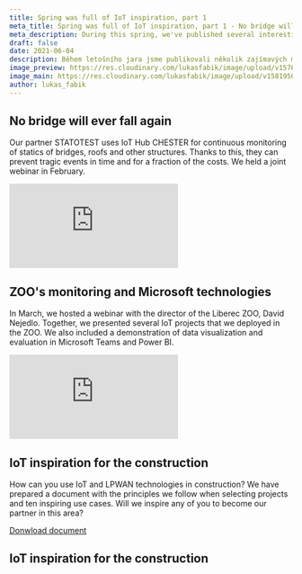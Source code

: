 ```yaml
---
title: Spring was full of IoT inspiration, part 1
meta_title: Spring was full of IoT inspiration, part 1 - No bridge will ever fall again, STATOTEST, ZOO, IoT in construction
meta_description: During this spring, we've published several interesting materials - webinars, ebooks, blog articles. In today's and the upcoming two articles, which we are planning for August, I will summarize them so that you do not miss anything.
draft: false
date: 2021-06-04
description: Během letošního jara jsme publikovali několik zajímavých materiálů - webináře, ebooky, články na blogu. V dnešním a dvou následujících článcích, které chystáme na srpen, jsme připravili jejich shrnutí, aby vám nic neuniklo.
image_preview: https://res.cloudinary.com/lukasfabik/image/upload/v1576055326/blog/bigclown-renamed-hardwario/hardwario.jpg
image_main: https://res.cloudinary.com/lukasfabik/image/upload/v1581950249/blog/wide_placeholder.jpg
author: lukas_fabik
---
```


## No bridge will ever fall again

Our partner STATOTEST uses IoT Hub CHESTER for continuous monitoring of statics of bridges, roofs and other structures. Thanks to this, they can prevent tragic events in time and for a fraction of the costs. We held a joint webinar in February.

<div class = "video-container">
<iframe src="https://www.youtube.com/embed/AJfJuwb--ow?modestbranding=1&amp;showinfo=0&amp;rel=0&amp;html5=1&amp;widgetid=2" frameborder="0" allow="accelerometer; autoplay; encrypted-media; gyroscope; picture-in-picture" allowfullscreen></iframe>
</div>
 	 	 
## ZOO's monitoring and Microsoft technologies

In March, we hosted a webinar with the director of the Liberec ZOO, David Nejedlo. Together, we presented several IoT projects that we deployed in the ZOO. We also included a demonstration of data visualization and evaluation in Microsoft Teams and Power BI.

<div class = "video-container">
<iframe src="https://www.youtube.com/embed/XkHWVtBrHbs?modestbranding=1&amp;showinfo=0&amp;rel=0&amp;html5=1&amp;widgetid=2" frameborder="0" allow="accelerometer; autoplay; encrypted-media; gyroscope; picture-in-picture" allowfullscreen></iframe>
</div>

## IoT inspiration for the construction

How can you use IoT and LPWAN technologies in construction? We have prepared a document with the principles we follow when selecting projects and ten inspiring use cases. Will we inspire any of you to become our partner in this area?

<a href = "#iot-document" class="getPdf font-lnh24 py-15 px-md-50 d-block d-md-inline-block font-weight-bold font-font2 font-white bg-red" id="click-meeting">Donwload document</a>

<div id = "downloadCaseStudy" class="modal fade bd-example-modal-lg" tabindex="-1" role="dialog" aria-labelledby="myLargeModalLabel" aria-hidden="true">
    <div class="modal-dialog modal-lg modal-dialog-centered">
          <div class="modal-content">
            <div class="modal-body">
              <div class="container-fluid">
                <div class="row justify-content-center">
                  <div class="col-md-10">
                    <h2 class = "font-30 font-md-42 pt-50 pb-50 font-weight-black text-center" data-toggle="modal" data-target=".bd-example-modal-lg">IoT inspiration for the construction</h2>
                  </div>
                  <div class="col-md-8 text-center">
                    <script charset="utf-8" type="text/javascript" src="//js.hsforms.net/forms/shell.js"></script>
                    <script>
                      hbspt.forms.create({
                        portalId: "5453210",
                        formId: "17b42c02-96f1-4a5f-ae93-691cb53c3fea"
                      });
                    </script>
                  </div>
                </div>
              </div>
            </div>
          </div>
        </div>
    </div>

<script type="text/javascript">
  $('.getPdf').click(function(){
    $('#downloadCaseStudy').modal({
      keyboard: false
    })
  });

</script>
